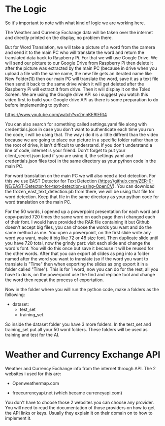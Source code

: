# The Logic

So it's important to note with what kind of logic we are working here. 

The Weather and Currency Exchange data will be taken over the internet and directly printed on the display, no problem there.

But for Word Translation, we will take a picture of a word from the camera and send it to the main PC who will translate the word and return the translated data back to Raspberry Pi. For that we will use Google Drive. We will send our picture to our Google Drive from Raspberry Pi then delete it after the picture was extracted by the main PC (because in drive when you upload a file with the same name, the new file gets an iterated name like New Folder(1)) then our main PC will translate the word, save it as a text file then send it back to the same drive which it will get deleted after the Raspberry Pi will extract it from drive. Then it will display it on the Toled Screen. We are using the Google drive API so i suggest you watch this video first to build your Google drive API as there is some preparation to do before implementing to python:

https://www.youtube.com/watch?v=2mnKE9IERt4

You can also search for something called settings.yaml file along with credentials.json in case you don't want to authenticate each time you run the code, i will be using that. The way i do it is a little diffrent than the video because we are going to place our picture in a specific folder rather than to the root of drive, it isn't difficult to understand. If you don't understand a line of code, internet is your friend. Don't forget to put your client_secret.json (and if you are using it, the settings.yaml and credentials.json files too) in the same directory as your python code in the main PC.

For word translation on the main PC we will also need a text detection. For this we use EAST Detector for Text Detection (https://github.com/ZER-0-NE/EAST-Detector-for-text-detection-using-OpenCV). You can download the frozen_east_text_detection.pb from there, we will be using that file for word detection. Keep that file in the same directory as your python code for word translation on the main PC.

For the 50 words, i opened up a powerpoint presentation for each word and copy-pasted 720 times the same word on each page then i changed each of their font. I would have provided the RAR file containing it but Github doesn't accept big files, you can choose the words you want and do the same method as me. You open a powerpoint, on the first slide write any word you want, make it big like 72 or 48 size font. Then duplicate slide until you have 720 total, now the grindy part: visit each slide and change the word's font. You will do this once but save it because it will be reused for the other words. After that you can export all slides as png into a folder named after the word you want to translate (so if the word you want to translate is "Time" then when exporting the slides as png export it in a folder called "Time"). This is for 1 word, now you can do for the rest, all you have to do is, on the powerpoint use the find and replace tool and change the word then repeat the process of exportation.

Now in the folder where you will run the python code, make a folders as the following:

- dataset:
  - test_set
  - training_set
        
So inside the dataset folder you have 3 more folders. In the test_set and training_set put all your 50 word folders. These folders will be used as training and test for the AI.

# Weather and Currency Exchange API

Weather and Currency Exchange info from the internet through API. The 2 websites i used for this are:

- Openweathermap.com

- freecurrencyapi.net (which became currencyapi.com)

You don't have to choose those 2 websites you can choose any provider. You will need to read the documentation of those providers on how to get the API links or keys. Usually they explain it on their domain on to how to implement it.


